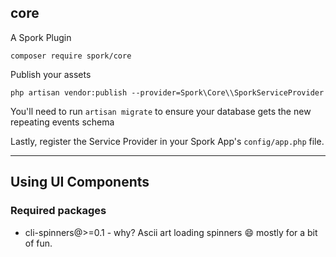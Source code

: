 ## core

A Spork Plugin

```
composer require spork/core
```

Publish your assets

```
php artisan vendor:publish --provider=Spork\Core\\SporkServiceProvider
```

You'll need to run `artisan migrate` to ensure your database gets the new repeating events schema

Lastly, register the Service Provider in your Spork App's `config/app.php` file.

----

## Using UI Components

### Required packages
 - cli-spinners@>=0.1 - why? Ascii art loading spinners :smile: mostly for a bit of fun.
